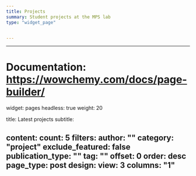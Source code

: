 ```yaml
---
title: Projects
summary: Student projects at the MPS lab
type: "widget_page"


---
```


---
# Documentation: https://wowchemy.com/docs/page-builder/
widget: pages
headless: true
weight: 20

title: Latest projects
subtitle:

content:
  count: 5
  filters:
    author: ""
    category: "project"
    exclude_featured: false
    publication_type: ""
    tag: ""
  offset: 0
  order: desc
  page_type: post
design:
  view: 3
  columns: "1"
---
